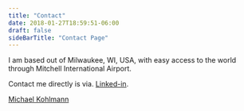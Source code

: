 ```yaml
---
title: "Contact"
date: 2018-01-27T18:59:51-06:00
draft: false
sideBarTitle: "Contact Page"
---
```


I am based out of Milwaukee, WI, USA, with easy access to the world through Mitchell International Airport.

Contact me directly is via. [Linked-in](https://www.linkedin.com/in/michael-kohlmann-1141305).

<div>
    <div class="LI-profile-badge"  data-version="v1" data-size="medium" data-locale="en_US" data-type="horizontal" data-theme="dark" data-vanity="michael-kohlmann-1141305"><a class="LI-simple-link" href='https://www.linkedin.com/in/michael-kohlmann-1141305?trk=profile-badge'>Michael Kohlmann</a></div>
</div>	
		